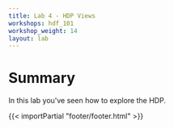 ```yaml
---
title: Lab 4 - HDP Views
workshops: hdf_101
workshop_weight: 14
layout: lab
---
```



# Summary
In this lab you've seen how to explore the HDP.

{{< importPartial "footer/footer.html" >}}
